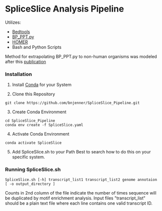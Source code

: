 # SpliceSlice Analysis Pipeline

Utilizes:
* [Bedtools](http://bedtools.readthedocs.org/) 
* [BP_PPT.py](https://github.com/zhqingit/BPP)
* [HOMER](http://homer.ucsd.edu/homer/)
* Bash and Python Scripts

Method for extrapolating BP_PPT.py to non-human organisms was modeled after this [publication](https://www.nature.com/articles/s42003-021-02725-7#Sec2) 

### Installation
1. Install [Conda](https://docs.conda.io/projects/conda/en/latest/user-guide/install/index.html) for your System 

2. Clone this Repository
```
git clone https://github.com/bnjenner/SpliceSlice_Pipeline.git
```

3. Create Conda Environment
```
cd SpliceSlice_Pipeline
conda env create -f SpliceSlice.yaml
```

4. Activate Conda Environment
```
conda activate SpliceSlice
```

5. Add SpliceSlice.sh to your Path
Best to search how to do this on your specific system.

### Running SpliceSlice.sh
```
SpliceSlice.sh [-h] transcript_list1 transcript_list2 genome annotaion [ -o output_directory ]
```

Counts in 2nd column of the file indicate the number of times sequence will be duplicated by motif enrichment analysis.
Input files "transcript_list" should be a plain text file where each line contains one valid transcript ID.
